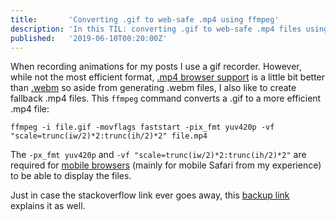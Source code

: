 ```yaml
---
title:       'Converting .gif to web-safe .mp4 using ffmpeg'
description: 'In this TIL: converting .gif to web-safe .mp4 files using ffmpeg cli'
published:   '2019-06-10T00:20:00Z'
---
```


When recording animations for my posts I use a gif recorder. However,
while not the most efficient format, [.mp4 browser support](https://caniuse.com/#feat=mpeg4) is a little bit better
than [.webm](https://caniuse.com/#feat=webm) so aside from generating .webm files, I also like to create
fallback .mp4 files. This `ffmpeg` command converts a .gif to a more efficient .mp4 file:

~~~shell
ffmpeg -i file.gif -movflags faststart -pix_fmt yuv420p -vf "scale=trunc(iw/2)*2:trunc(ih/2)*2" file.mp4
~~~

The `-px_fmt yuv420p` and `-vf "scale=trunc(iw/2)*2:trunc(ih/2)*2"` are
required for [mobile browsers](https://stackoverflow.com/a/50554953/2224331) (mainly for mobile Safari from my experience) to be able to display the files.

Just in case the stackoverflow link ever goes away, this [backup link](https://github.com/manateelazycat/deepin-screen-recorder/commit/a49612faed28fc70a98aa117839cc67d96b99761) explains it as well.
